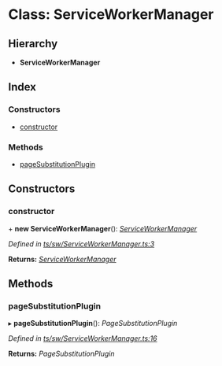 
# Class: ServiceWorkerManager

## Hierarchy

* **ServiceWorkerManager**

## Index

### Constructors

* [constructor](serviceworkermanager.md#constructor)

### Methods

* [pageSubstitutionPlugin](serviceworkermanager.md#pagesubstitutionplugin)

## Constructors

###  constructor

\+ **new ServiceWorkerManager**(): *[ServiceWorkerManager](serviceworkermanager.md)*

*Defined in [ts/sw/ServiceWorkerManager.ts:3](https://github.com/easy-pwa/easy-pwa-js/blob/1839738/src/ts/sw/ServiceWorkerManager.ts#L3)*

**Returns:** *[ServiceWorkerManager](serviceworkermanager.md)*

## Methods

###  pageSubstitutionPlugin

▸ **pageSubstitutionPlugin**(): *PageSubstitutionPlugin*

*Defined in [ts/sw/ServiceWorkerManager.ts:16](https://github.com/easy-pwa/easy-pwa-js/blob/1839738/src/ts/sw/ServiceWorkerManager.ts#L16)*

**Returns:** *PageSubstitutionPlugin*
